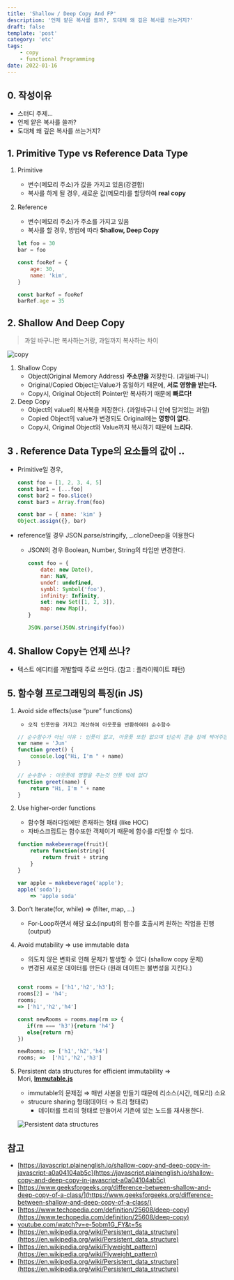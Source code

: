 ```yaml
---
title: 'Shallow / Deep Copy And FP'
description: '언제 얕은 복사를 쓸까?, 도대체 왜 깊은 복사를 쓰는거지?'
draft: false
template: 'post'
category: 'etc'
tags:
    - copy
    - functional Programming
date: 2022-01-16
---
```


## 0. 작성이유

-   스터디 주제...
-   언제 얕은 복사를 쓸까?
-   도대체 왜 깊은 복사를 쓰는거지?

## 1. Primitive Type vs Reference Data Type

1. Primitive
    - 변수(메모리 주소)가 값을 가지고 있음(강결합)
    - 복사를 하게 될 경우, 새로운 값(메모리)를 할당하여 **real copy**
2. Reference

    - 변수(메모리 주소)가 주소를 가지고 있음
    - 복사를 할 경우, 방법에 따라 **Shallow, Deep Copy**

    ```jsx
    let foo = 30
    bar = foo

    const fooRef = {
        age: 30,
        name: 'kim',
    }

    const barRef = fooRef
    barRef.age = 35
    ```

## 2. Shallow And Deep Copy

> 과일 바구니만 복사하는거랑, 과일까지 복사하는 차이

![copy](https://media.geeksforgeeks.org/wp-content/uploads/20201104103252/shallowdeep.jpg)

1. Shallow Copy
    - Object(Original Memory Address) **주소만을** 저장한다. (과일바구니)
    - Original/Copied Object는Value가 동일하기 때문에, **서로 영향을 받는다.**
    - Copy시, Original Object의 Pointer만 복사하기 때문에 **빠르다!**
2. Deep Copy
    - Object의 value의 복사복을 저장한다. (과일바구니 안에 담겨있는 과일)
    - Copied Object의 value가 변경되도 Original에는 **영향이 없다.**
    - Copy시, Original Object와 Value까지 복사하기 때문에 **느리다.**

## 3 . Reference Data Type의 요소들의 값이 ..

-   Primitive일 경우,

    ```jsx
    const foo = [1, 2, 3, 4, 5]
    const bar1 = [...foo]
    const bar2 = foo.slice()
    const bar3 = Array.from(foo)

    const bar = { name: 'kim' }
    Object.assign({}, bar)
    ```

-   reference일 경우 JSON.parse/stringify, \_.cloneDeep을 이용한다

    -   JSON의 경우 Boolean, Number, String의 타입만 변경한다.

        ```jsx
        const foo = {
            date: new Date(),
            nan: NaN,
            undef: undefined,
            symbl: Symbol('foo'),
            infinity: Infinity,
            set: new Set([1, 2, 3]),
            map: new Map(),
        }

        JSON.parse(JSON.stringify(foo))
        ```

## 4. Shallow Copy는 언제 쓰나?

-   텍스트 에디터를 개발할때 주로 쓰인다. (참고 : 플라이웨이트 패턴)

## 5. 함수형 프로그래밍의 특징(in JS)

1. Avoid side effects(use “pure” functions)

    - `오직 인풋만을 가지고 계산하여 아웃풋을 반환하여야 순수함수`

    ```jsx
    // 순수함수가 아닌 이유 : 인풋이 없고, 아웃풋 또한 없으며 단순히 콘솔 창에 찍어주는것만 한다.
    var name = 'Jun'
    function greet() {
        console.log("Hi, I'm " + name)
    }

    // 순수함수 : 아웃풋에 영향을 주는것 인풋 밖에 없다
    function greet(name) {
        return "Hi, I'm " + name
    }
    ```

2. Use higher-order functions

    - 함수형 패러다임에만 존재하는 형태 (like HOC)
    - 자바스크립트는 함수또한 객체이기 때문에 함수를 리턴할 수 있다.

    ```jsx
    function makebeverage(fruit){
        return function(string){
            return fruit + string
        }
    }

    var apple = makebeverage('apple');
    apple('soda');
        => 'apple soda'
    ```

3. Don’t Iterate(for, while) ⇒ (filter, map, ...)
    - For-Loop하면서 해당 요소(input)의 함수를 호출시켜 원하는 작업을 진행 (output)
4. Avoid mutability => use immutable data

    - 의도치 않은 변화로 인해 문제가 발생할 수 있다 (shallow copy 문제)
    - 변경된 새로운 데이터를 만든다 (원래 데이트는 불변성을 지킨다.)

    ```jsx

    const rooms = ['h1','h2','h3'];
    rooms[2] = 'h4';
    rooms;
    => ['h1','h2','h4']

    const newRooms = rooms.map(rm => {
       if(rm === 'h3'){return 'h4'}
       else{return rm}
    })

    newRooms; => ['h1','h2','h4']
    rooms; =>  ['h1','h2','h3']

    ```

5. Persistent data structures for efficient immutability => Mori, **[Immutable.js](https://immutable-js.github.io/immutable-js/)**

    - immutable의 문제점 ⇒ 매번 사본을 만들기 떄문에 리소스(시간, 메모리) 소요
    - strucure sharing 형태(데이터 → 트리 형태로)
        - 데이터를 트리의 형태로 만들어서 기존에 있는 노드를 재사용한다.

    ![Persistent data structures](https://upload.wikimedia.org/wikipedia/commons/thumb/5/56/Purely_functional_tree_after.svg/438px-Purely_functional_tree_after.svg.png)

## 참고

-   [https://javascript.plainenglish.io/shallow-copy-and-deep-copy-in-javascript-a0a04104ab5c](https://javascript.plainenglish.io/shallow-copy-and-deep-copy-in-javascript-a0a04104ab5c)
-   [https://www.geeksforgeeks.org/difference-between-shallow-and-deep-copy-of-a-class/](https://www.geeksforgeeks.org/difference-between-shallow-and-deep-copy-of-a-class/)
-   [https://www.techopedia.com/definition/25608/deep-copy](https://www.techopedia.com/definition/25608/deep-copy)
-   [youtube.com/watch?v=e-5obm1G_FY&t=5s](http://youtube.com/watch?v=e-5obm1G_FY&t=5s)
-   [https://en.wikipedia.org/wiki/Persistent_data_structure](https://en.wikipedia.org/wiki/Persistent_data_structure)
-   [https://en.wikipedia.org/wiki/Flyweight_pattern](https://en.wikipedia.org/wiki/Flyweight_pattern)
-   [https://en.wikipedia.org/wiki/Persistent_data_structure](https://en.wikipedia.org/wiki/Persistent_data_structure)
